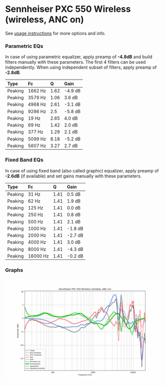 # Sennheiser PXC 550 Wireless (wireless, ANC on)
See [usage instructions](https://github.com/jaakkopasanen/AutoEq#usage) for more options and info.

### Parametric EQs
In case of using parametric equalizer, apply preamp of **-4.8dB** and build filters manually
with these parameters. The first 4 filters can be used independently.
When using independent subset of filters, apply preamp of **-2.8dB**.

| Type    | Fc      |    Q | Gain    |
|:--------|:--------|:-----|:--------|
| Peaking | 1662 Hz | 1.62 | -4.9 dB |
| Peaking | 3579 Hz | 1.06 | 3.6 dB  |
| Peaking | 4968 Hz | 2.61 | -3.1 dB |
| Peaking | 9286 Hz | 2.5  | -5.8 dB |
| Peaking | 19 Hz   | 2.65 | 4.0 dB  |
| Peaking | 69 Hz   | 1.42 | 2.0 dB  |
| Peaking | 377 Hz  | 1.29 | 2.1 dB  |
| Peaking | 5099 Hz | 8.18 | -5.2 dB |
| Peaking | 5607 Hz | 3.27 | 2.7 dB  |

### Fixed Band EQs
In case of using fixed band (also called graphic) equalizer, apply preamp of **-2.6dB**
(if available) and set gains manually with these parameters.

| Type    | Fc       |    Q | Gain    |
|:--------|:---------|:-----|:--------|
| Peaking | 31 Hz    | 1.41 | 0.5 dB  |
| Peaking | 62 Hz    | 1.41 | 1.9 dB  |
| Peaking | 125 Hz   | 1.41 | 0.0 dB  |
| Peaking | 250 Hz   | 1.41 | 0.8 dB  |
| Peaking | 500 Hz   | 1.41 | 2.1 dB  |
| Peaking | 1000 Hz  | 1.41 | -1.8 dB |
| Peaking | 2000 Hz  | 1.41 | -2.7 dB |
| Peaking | 4000 Hz  | 1.41 | 3.0 dB  |
| Peaking | 8000 Hz  | 1.41 | -4.3 dB |
| Peaking | 16000 Hz | 1.41 | -0.2 dB |

### Graphs
![](./Sennheiser%20PXC%20550%20Wireless%20(wireless,%20ANC%20on).png)